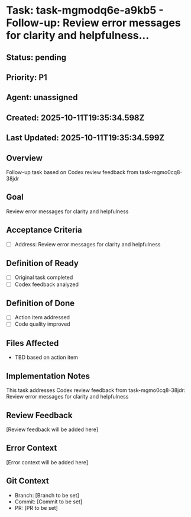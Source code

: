 # Task: task-mgmodq6e-a9kb5 - Follow-up: Review error messages for clarity and helpfulness...

## Status: pending

## Priority: P1

## Agent: unassigned

## Created: 2025-10-11T19:35:34.598Z
## Last Updated: 2025-10-11T19:35:34.599Z

## Overview
Follow-up task based on Codex review feedback from task-mgmo0cq8-38jdr

## Goal
Review error messages for clarity and helpfulness

## Acceptance Criteria
- [ ] Address: Review error messages for clarity and helpfulness

## Definition of Ready
- [ ] Original task completed
- [ ] Codex feedback analyzed

## Definition of Done
- [ ] Action item addressed
- [ ] Code quality improved

## Files Affected
- TBD based on action item

## Implementation Notes
This task addresses Codex review feedback from task-mgmo0cq8-38jdr: Review error messages for clarity and helpfulness

## Review Feedback
[Review feedback will be added here]

## Error Context
[Error context will be added here]

## Git Context
- Branch: [Branch to be set]
- Commit: [Commit to be set]
- PR: [PR to be set]
